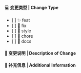 #### 💻 变更类型 | Change Type

<!-- For change type, change [ ] to [x]. -->

- \[ ] ✨ feat
- \[ ] 🐛 fix
- \[ ] 💄 style
- \[ ] 🔨 chore
- \[ ] 📝 docs

#### 🔀 变更说明 | Description of Change

<!-- Thank you for your Pull Request. Please provide a description above. -->

#### 📝 补充信息 | Additional Information

<!-- Add any other context about the Pull Request here. -->
